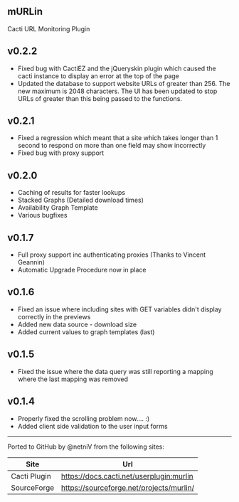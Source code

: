 mURLin
------
Cacti URL Monitoring Plugin

v0.2.2
------
- Fixed bug with CactiEZ and the jQueryskin plugin which caused the cacti instance to display an error at the top of the page
- Updated the database to support website URLs of greater than 256. The new maximum is 2048 characters. The UI has been updated to stop URLs of greater than this being passed to the functions.

v0.2.1
------
- Fixed a regression which meant that a site which takes longer than 1 second to respond on more than one field may show incorrectly
- Fixed bug with proxy support

v0.2.0
------
- Caching of results for faster lookups
- Stacked Graphs (Detailed download times)
- Availability Graph Template
- Various bugfixes

v0.1.7
------
- Full proxy support inc authenticating proxies (Thanks to Vincent Geannin)
- Automatic Upgrade Procedure now in place

v0.1.6
------
- Fixed an issue where including sites with GET variables didn't display correctly in the previews
- Added new data source - download size
- Added current values to graph templates (last)

v0.1.5
------
- Fixed the issue where the data query was still reporting a mapping where the last mapping was removed

v0.1.4
------
- Properly fixed the scrolling problem now.... :)
- Added client side validation to the user input forms

---

Ported to GitHub by @netniV from the following sites:

Site | Url
--- | ---
Cacti Plugin | https://docs.cacti.net/userplugin:murlin
SourceForge | https://sourceforge.net/projects/murlin/

